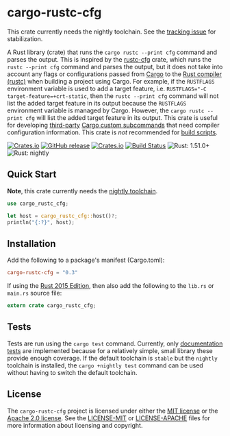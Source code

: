 # cargo-rustc-cfg

This crate currently needs the nightly toolchain. See the [tracking issue] for
stabilization.

A Rust library (crate) that runs the `cargo rustc --print cfg` command and
parses the output. This is inspired by the [rustc-cfg] crate, which runs the
`rustc --print cfg` command and parses the output, but it does not take into
account any flags or configurations passed from [Cargo] to the [Rust compiler
(rustc)] when building a project using Cargo. For example, if the `RUSTFLAGS`
environment variable is used to add a target feature, i.e.
`RUSTFLAGS="-C target-feature=+crt-static`, then the `rustc --print cfg` command
will not list the added target feature in its output because the `RUSTFLAGS`
environment variable is managed by Cargo. However, the `cargo rustc --print cfg`
will list the added target feature in its output. This crate is useful for
developing [third-party] [Cargo custom subcommands] that need compiler
configuration information. This crate is _not_ recommended for [build scripts].

[![Crates.io](https://img.shields.io/crates/v/cargo-rustc-cfg.svg)](https://crates.io/crates/cargo-rustc-cfg)
[![GitHub release](https://img.shields.io/github/release/volks73/cargo-rustc-cfg.svg)](https://github.com/volks73/cargo-rustc-cfg/releases)
[![Crates.io](https://img.shields.io/crates/l/cargo-rustc-cfg.svg)](https://github.com/volks73/cargo-rustc-cfg#license)
[![Build Status](https://github.com/volks73/cargo-rustc-cfg/workflows/CI/badge.svg)](https://github.com/volks73/cargo-rustc-cfg/actions)
![Rust: 1.51.0+](https://img.shields.io/badge/rust-1.51.0%2B-yellow)
![Rust: nightly](https://img.shields.io/badge/rust-nightly-red)

[rustc-cfg]: https://crates.io/crates/rustc-cfg
[cargo]: http://doc.crates.io
[rust compiler (rustc)]: https://doc.rust-lang.org/rustc/index.html
[third-party]: https://github.com/rust-lang/cargo/wiki/Third-party-cargo-subcommands
[cargo custom subcommands]: https://doc.rust-lang.org/1.30.0/cargo/reference/external-tools.html#custom-subcommands
[build scripts]: https://doc.rust-lang.org/cargo/reference/build-scripts.html
[tracking issue]: https://github.com/rust-lang/cargo/issues/9357

## Quick Start

**Note**, this crate currently needs the [nightly toolchain](https://github.com/rust-lang/cargo/issues/9357).

```rust
use cargo_rustc_cfg;

let host = cargo_rustc_cfg::host()?;
println("{:?}", host);
```

## Installation

Add the following to a package's manifest (Cargo.toml):

```toml
cargo-rustc-cfg = "0.3"
```

If using the [Rust 2015 Edition], then also add the following to the `lib.rs` or `main.rs` source file:

```rust
extern crate cargo_rustc_cfg;
```

[rust 2015 edition]: https://doc.rust-lang.org/stable/edition-guide/rust-2015/index.html

## Tests

Tests are run using the `cargo test` command. Currently, only [documentation
tests] are implemented because for a relatively simple, small library these
provide enough coverage. If the default toolchain is `stable` but the `nightly`
toolchain is installed, the `cargo +nightly test` command can be used without
having to switch the default toolchain.

[documentation tests]: https://doc.rust-lang.org/rustdoc/documentation-tests.html

## License

The `cargo-rustc-cfg` project is licensed under either the [MIT license] or
the [Apache 2.0 license]. See the [LICENSE-MIT] or [LICENSE-APACHE] files for
more information about licensing and copyright.

[mit license]: https://opensource.org/licenses/MIT
[apache 2.0 license]: http://www.apache.org/licenses/LICENSE-2.0
[license-mit]: https://github.com/volks73/cargo-rustc-cfg/blob/master/LICENSE-MIT
[license-apache]: https://github.com/volks73/cargo-rustc-cfg/blob/master/LICENSE-APACHE
